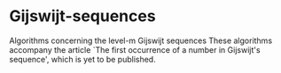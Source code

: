 # Gijswijt-sequences
Algorithms concerning the level-m Gijswijt sequences
These algorithms accompany the article `The first occurrence of a number in Gijswijt's sequence', which is yet to be published.

